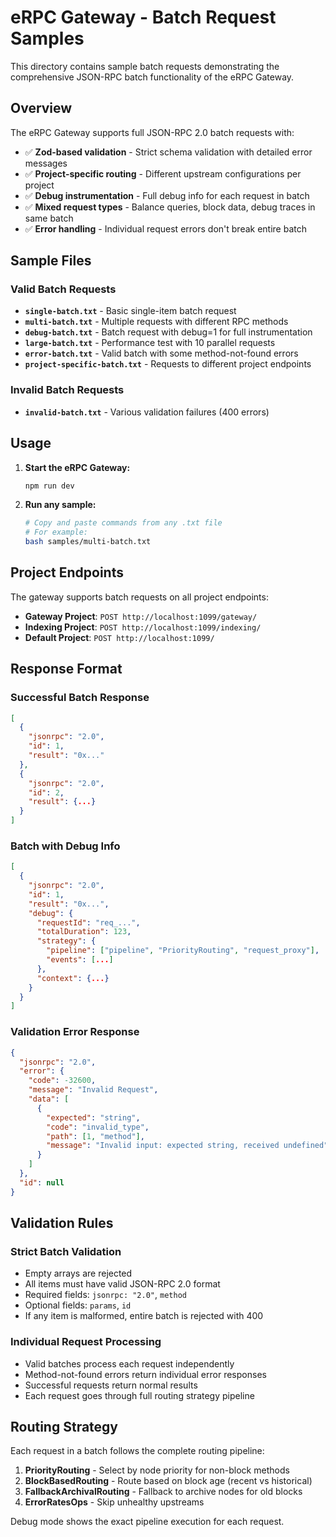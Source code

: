 # eRPC Gateway - Batch Request Samples

This directory contains sample batch requests demonstrating the comprehensive JSON-RPC batch functionality of the eRPC Gateway.

## Overview

The eRPC Gateway supports full JSON-RPC 2.0 batch requests with:
- ✅ **Zod-based validation** - Strict schema validation with detailed error messages
- ✅ **Project-specific routing** - Different upstream configurations per project
- ✅ **Debug instrumentation** - Full debug info for each request in batch
- ✅ **Mixed request types** - Balance queries, block data, debug traces in same batch
- ✅ **Error handling** - Individual request errors don't break entire batch

## Sample Files

### Valid Batch Requests

- **`single-batch.txt`** - Basic single-item batch request
- **`multi-batch.txt`** - Multiple requests with different RPC methods
- **`debug-batch.txt`** - Batch request with debug=1 for full instrumentation
- **`large-batch.txt`** - Performance test with 10 parallel requests
- **`error-batch.txt`** - Valid batch with some method-not-found errors
- **`project-specific-batch.txt`** - Requests to different project endpoints

### Invalid Batch Requests

- **`invalid-batch.txt`** - Various validation failures (400 errors)

## Usage

1. **Start the eRPC Gateway:**
   ```bash
   npm run dev
   ```

2. **Run any sample:**
   ```bash
   # Copy and paste commands from any .txt file
   # For example:
   bash samples/multi-batch.txt
   ```

## Project Endpoints

The gateway supports batch requests on all project endpoints:

- **Gateway Project**: `POST http://localhost:1099/gateway/`
- **Indexing Project**: `POST http://localhost:1099/indexing/`
- **Default Project**: `POST http://localhost:1099/`

## Response Format

### Successful Batch Response
```json
[
  {
    "jsonrpc": "2.0",
    "id": 1,
    "result": "0x..."
  },
  {
    "jsonrpc": "2.0",
    "id": 2,
    "result": {...}
  }
]
```

### Batch with Debug Info
```json
[
  {
    "jsonrpc": "2.0",
    "id": 1,
    "result": "0x...",
    "debug": {
      "requestId": "req_...",
      "totalDuration": 123,
      "strategy": {
        "pipeline": ["pipeline", "PriorityRouting", "request_proxy"],
        "events": [...]
      },
      "context": {...}
    }
  }
]
```

### Validation Error Response
```json
{
  "jsonrpc": "2.0",
  "error": {
    "code": -32600,
    "message": "Invalid Request",
    "data": [
      {
        "expected": "string",
        "code": "invalid_type",
        "path": [1, "method"],
        "message": "Invalid input: expected string, received undefined"
      }
    ]
  },
  "id": null
}
```

## Validation Rules

### Strict Batch Validation
- Empty arrays are rejected
- All items must have valid JSON-RPC 2.0 format
- Required fields: `jsonrpc: "2.0"`, `method`
- Optional fields: `params`, `id`
- If any item is malformed, entire batch is rejected with 400

### Individual Request Processing
- Valid batches process each request independently
- Method-not-found errors return individual error responses
- Successful requests return normal results
- Each request goes through full routing strategy pipeline

## Routing Strategy

Each request in a batch follows the complete routing pipeline:

1. **PriorityRouting** - Select by node priority for non-block methods
2. **BlockBasedRouting** - Route based on block age (recent vs historical)
3. **FallbackArchivalRouting** - Fallback to archive nodes for old blocks
4. **ErrorRatesOps** - Skip unhealthy upstreams

Debug mode shows the exact pipeline execution for each request.